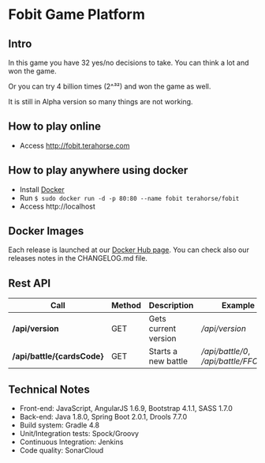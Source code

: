 # Fobit Game Platform

## Intro
In this game you have 32 yes/no decisions to take. You can think a lot and won the game.

Or you can try 4 billion times (2^³²) and won the game as well.

It is still in Alpha version so many things are not working.

## How to play online

* Access http://fobit.terahorse.com

## How to play anywhere using docker
* Install [Docker](https://docs.docker.com/install)
* Run `$ sudo docker run -d -p 80:80 --name fobit terahorse/fobit`
* Access http://localhost

## Docker Images

Each release is launched at our [Docker Hub page](https://hub.docker.com/r/terahorse/fobit/tags/).
You can check also our releases notes in the CHANGELOG.md file.

## Rest API
| Call | Method | Description | Example |
| --- | --- | --- | --- |
| **/api/version** | GET | Gets current version | */api/version* |
| **/api/battle/{cardsCode}** | GET | Starts a new battle | */api/battle/0*, */api/battle/FFCCDD* |

## Technical Notes
* Front-end: JavaScript, AngularJS 1.6.9, Bootstrap 4.1.1, SASS 1.7.0
* Back-end: Java 1.8.0, Spring Boot 2.0.1, Drools 7.7.0
* Build system: Gradle 4.8
* Unit/Integration tests: Spock/Groovy
* Continuous Integration: Jenkins
* Code quality: SonarCloud
